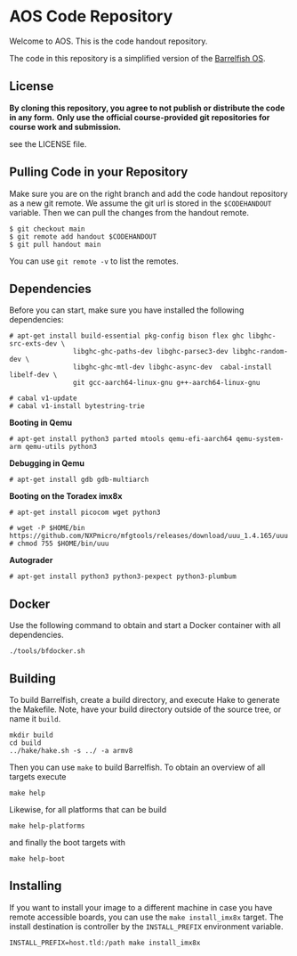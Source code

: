 # AOS Code Repository

Welcome to AOS. This is the code handout repository.

The code in this repository is a simplified version of the [Barrelfish OS](barrelfish.org).

## License

**By cloning this repository, you agree to not publish or distribute the code in any form.**
**Only use the official course-provided git repositories for course work and submission.**

see the LICENSE file.

## Pulling Code in your Repository

Make sure you are on the right branch and add the code handout repository as a new git remote.
We assume the git url is stored in the `$CODEHANDOUT` variable.
Then we can pull the changes from the handout remote.

```
$ git checkout main
$ git remote add handout $CODEHANDOUT
$ git pull handout main
```

You can use `git remote -v` to list the remotes.

## Dependencies

Before you can start, make sure you have installed the following dependencies:

```
# apt-get install build-essential pkg-config bison flex ghc libghc-src-exts-dev \
                libghc-ghc-paths-dev libghc-parsec3-dev libghc-random-dev \
                libghc-ghc-mtl-dev libghc-async-dev  cabal-install libelf-dev \
                git gcc-aarch64-linux-gnu g++-aarch64-linux-gnu

# cabal v1-update
# cabal v1-install bytestring-trie
```

**Booting in Qemu**

```
# apt-get install python3 parted mtools qemu-efi-aarch64 qemu-system-arm qemu-utils python3
```

**Debugging in Qemu**
```
# apt-get install gdb gdb-multiarch
```

**Booting on the Toradex imx8x**

```
# apt-get install picocom wget python3

# wget -P $HOME/bin https://github.com/NXPmicro/mfgtools/releases/download/uuu_1.4.165/uuu
# chmod 755 $HOME/bin/uuu
```

**Autograder**

```
# apt-get install python3 python3-pexpect python3-plumbum
```

## Docker

Use the following command to obtain and start a Docker container with all dependencies.

```
./tools/bfdocker.sh
```

## Building

To build Barrelfish, create a build directory, and execute Hake to generate the Makefile.
Note, have your build directory outside of the source tree, or name it `build`.

```
mkdir build
cd build
../hake/hake.sh -s ../ -a armv8
```

Then you can use `make` to build Barrelfish. To obtain an overview of all targets execute
```
make help
```

Likewise, for all platforms that can be build

```
make help-platforms
```

and finally the boot targets with

```
make help-boot
```

## Installing

If you want to install your image to a different machine in case you have remote accessible
boards, you can use the `make install_imx8x` target. The install destination is controller  by
the `INSTALL_PREFIX` environment variable.

```
INSTALL_PREFIX=host.tld:/path make install_imx8x
```
